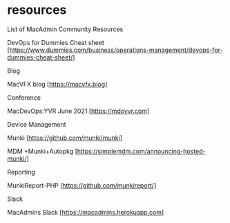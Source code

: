 # resources
List of MacAdmin Community Resources

DevOps for Dummies Cheat sheet [https://www.dummies.com/business/operations-management/devops-for-dummies-cheat-sheet/]

Blog

MacVFX blog [https://macvfx.blog]

Conference

MacDevOps:YVR June 2021 [https://mdoyvr.com]

Device Management

Munki [https://github.com/munki/munki]

MDM +Munki+Autopkg [https://simplemdm.com/announcing-hosted-munki/]

Reporting

MunkiReport-PHP [https://github.com/munkireport/]

Slack

MacAdmins Slack [https://macadmins.herokuapp.com]

